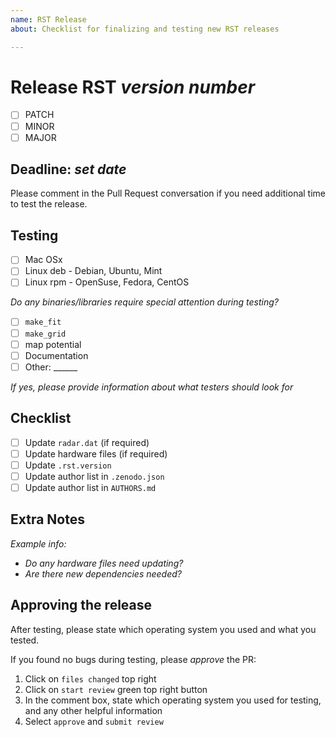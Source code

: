 ```yaml
---
name: RST Release
about: Checklist for finalizing and testing new RST releases

---
```


# Release RST *version number*

- [ ] PATCH
- [ ] MINOR
- [ ] MAJOR

## Deadline: *set date*
Please comment in the Pull Request conversation if you need additional time to test the release.

## Testing

- [ ] Mac OSx
- [ ] Linux deb - Debian, Ubuntu, Mint
- [ ] Linux rpm - OpenSuse, Fedora, CentOS

*Do any binaries/libraries require special attention during testing?*

- [ ] `make_fit`
- [ ] `make_grid`
- [ ] map potential
- [ ] Documentation
- [ ] Other: ______

*If yes, please provide information about what testers should look for*

## Checklist

- [ ] Update `radar.dat` (if required)
- [ ] Update hardware files (if required)
- [ ] Update `.rst.version`
- [ ] Update author list in `.zenodo.json`
- [ ] Update author list in `AUTHORS.md`

## Extra Notes

*Example info:*
- *Do any hardware files need updating?*
- *Are there new dependencies needed?*

## Approving the release

After testing, please state which operating system you used and what you tested.

If you found no bugs during testing, please *approve* the PR:

1. Click on `files changed` top right
2. Click on `start review` green top right  button
3. In the comment box, state which operating system you used for testing, and any other helpful information
4. Select `approve` and `submit review`
